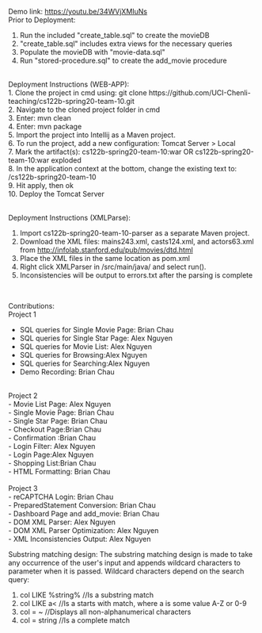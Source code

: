 Demo link: https://youtu.be/34WVjXMIuNs <br/>
Prior to Deployment:
1. Run the included "create_table.sql" to create the movieDB<br/>
2. "create_table.sql" includes extra views for the necessary queries<br/>
3. Populate the movieDB with "movie-data.sql"<br/>
4. Run "stored-procedure.sql" to create the add_movie procedure <br/>
<br/>
Deployment Instructions (WEB-APP): <br/>
1. Clone the project in cmd using: git clone https://github.com/UCI-Chenli-teaching/cs122b-spring20-team-10.git <br/>
2. Navigate to the cloned project folder in cmd <br/>
3. Enter: mvn clean <br/>
4. Enter: mvn package <br/>
5. Import the project into Intellij as a Maven project. <br/>
6. To run the project, add a new configuration: Tomcat Server > Local <br/>
7. Mark the artifact(s): cs122b-spring20-team-10:war OR cs122b-spring20-team-10:war exploded <br/>
8. In the application context at the bottom, change the existing text to: /cs122b-spring20-team-10 <br/>
9. Hit apply, then ok <br/>
10. Deploy the Tomcat Server <br/>
<br/>

Deployment Instructions (XMLParse): <br/>
1. Import cs122b-spring20-team-10-parser as a separate Maven project.
2. Download the XML files: mains243.xml, casts124.xml, and actors63.xml from http://infolab.stanford.edu/pub/movies/dtd.html <br/>
3. Place the XML files in the same location as pom.xml <br/>
4. Right click XMLParser in /src/main/java/ and select run(). <br/>
5. Inconsistencies will be output to errors.txt after the parsing is complete <br/>
<br/>

Contributions:<br/>
Project 1 <br/>
- SQL queries for Single Movie Page: Brian Chau<br/>
- SQL queries for Single Star Page: Alex Nguyen<br/>
- SQL queries for Movie List: Alex Nguyen<br/>
- SQL queries for Browsing:Alex Nguyen<br/>
- SQL queries for Searching:Alex Nguyen<br/>
- Demo Recording: Brian Chau<br/>
<br/>
Project 2 <br/>
- Movie List Page: Alex Nguyen<br/>
- Single Movie Page: Brian Chau<br/>
- Single Star Page: Brian Chau<br/>
- Checkout Page:Brian Chau<br/>
- Confirmation :Brian Chau<br/>
- Login Filter: Alex Nguyen<br/>
- Login Page:Alex Nguyen<br/>
- Shopping List:Brian Chau<br/>
- HTML Formatting: Brian Chau<br/>
<br/>
Project 3<br/>
- reCAPTCHA Login: Brian Chau <br/>
- PreparedStatement Conversion: Brian Chau <br/>
- Dashboard Page and add_movie: Brian Chau <br/>
- DOM XML Parser: Alex Nguyen <br/>
- DOM XML Parser Optimization: Alex Nguyen <br/>
- XML Inconsistencies Output: Alex Nguyen <br/>

Substring matching design:
The substring matching design is made to take any occurrence of the user's input and appends wildcard characters to parameter when it is passed. Wildcard characters depend on the search query: <br/>
1. col LIKE %string% //Is a substring match <br/>
2. col LIKE a< 	//Is a starts with match, where a is some value A-Z or 0-9 <br/>
3. col = ~ //Displays all non-alphanumerical characters <br/>
4. col = string //Is a complete match <br/>
